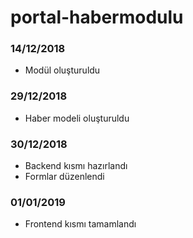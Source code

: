 # portal-habermodulu

### **14/12/2018**
 - Modül oluşturuldu
 
### **29/12/2018**
 - Haber modeli oluşturuldu
 
### **30/12/2018**
 - Backend kısmı hazırlandı
 - Formlar düzenlendi
 
 ### **01/01/2019**
 - Frontend kısmı tamamlandı
